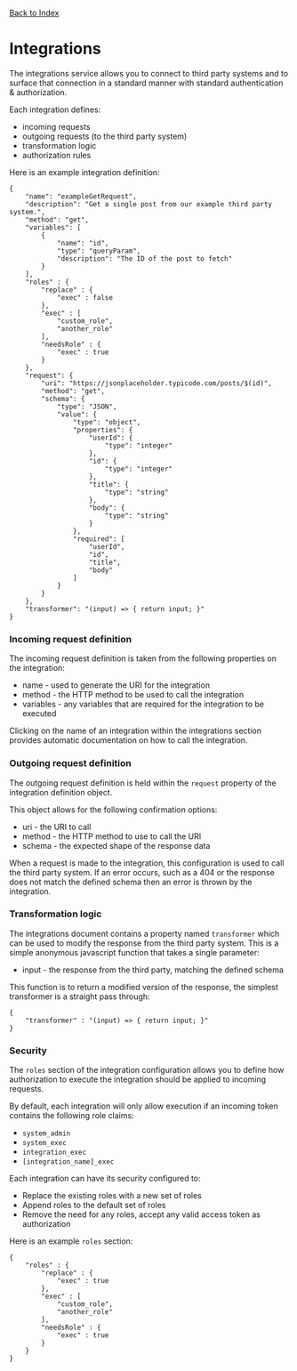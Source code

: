 [Back to Index](/documentation)

# Integrations

The integrations service allows you to connect to third party systems and to surface that connection in a standard manner with standard authentication & authorization.

Each integration defines:

* incoming requests
* outgoing requests (to the third party system)
* transformation logic
* authorization rules

Here is an example integration definition:

```
{
    "name": "exampleGetRequest",
    "description": "Get a single post from our example third party system.",
    "method": "get",
    "variables": [
        {
            "name": "id",
            "type": "queryParam",
            "description": "The ID of the post to fetch"
        }
    ],
    "roles" : {
        "replace" : {
            "exec" : false
        },
        "exec" : [
            "custom_role",
            "another_role"
        ],
        "needsRole" : {
            "exec" : true
        }
    },
    "request": {
        "uri": "https://jsonplaceholder.typicode.com/posts/$(id)",
        "method": "get",
        "schema": {
            "type": "JSON",
            "value": {
                "type": "object",
                "properties": {
                    "userId": {
                        "type": "integer"
                    },
                    "id": {
                        "type": "integer"
                    },
                    "title": {
                        "type": "string"
                    },
                    "body": {
                        "type": "string"
                    }
                },
                "required": [
                    "userId",
                    "id",
                    "title",
                    "body"
                ]
            }
        }
    },
    "transformer": "(input) => { return input; }"
}
```

### Incoming request definition

The incoming request definition is taken from the following properties on the integration:

* name - used to generate the URI for the integration
* method - the HTTP method to be used to call the integration
* variables - any variables that are required for the integration to be executed

Clicking on the name of an integration within the integrations section provides automatic documentation on how to call the integration.

### Outgoing request definition

The outgoing request definition is held within the `request` property of the integration definition object.

This object allows for the following confirmation options:

* uri - the URI to call
* method - the HTTP method to use to call the URI
* schema - the expected shape of the response data

When a request is made to the integration, this configuration is used to call the third party system. If an error occurs, such as a 404 or the response does not match the defined schema then an error is thrown by the integration.

### Transformation logic

The integrations document contains a property named `transformer` which can be used to modify the response from the third party system. This is a simple anonymous javascript function that takes a single parameter:

* input - the response from the third party, matching the defined schema

This function is to return a modified version of the response, the simplest transformer is a straight pass through:

```
{
	"transformer" : "(input) => { return input; }"
}
```

### Security

The `roles` section of the integration configuration allows you to define how authorization to execute the integration should be applied to incoming requests.

By default, each integration will only allow execution if an incoming token contains the following role claims:

* `system_admin`
* `system_exec`
* `integration_exec`
* `[integration_name]_exec`

Each integration can have its security configured to:

* Replace the existing roles with a new set of roles
* Append roles to the default set of roles
* Remove the need for any roles, accept any valid access token as authorization

Here is an example `roles` section:

```
{
    "roles" : {
        "replace" : {
            "exec" : true
        },
        "exec" : [
            "custom_role",
            "another_role"
        ],
        "needsRole" : {
            "exec" : true
        }
    }
}
```